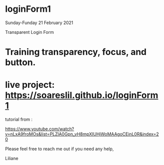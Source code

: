 # loginForm1  

Sunday-Funday 21 February 2021 


Transparent Login Form 

# Training transparency, focus, and button.

# live project:   https://soareslil.github.io/loginForm1

tutorial from : 

 https://www.youtube.com/watch?v=nLxA9froMOs&list=PLZlA0Gpn_vH8mpXIUHjWoMAAgoCEinL0R&index=20


Please feel free to reach me out if you need any help,

Liliane
